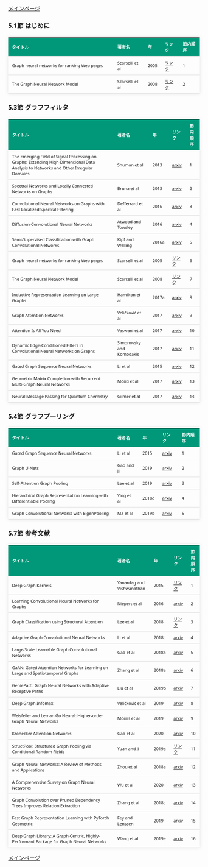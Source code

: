 
<html lang="ja">
<head>
<meta charset="UTF-8">
<title>参考文献リスト</title>
<link rel="stylesheet" type="text/css" href="https://cdn.datatables.net/1.10.24/css/jquery.dataTables.css">
<script type="text/javascript" src="https://code.jquery.com/jquery-3.5.1.js"></script>
<script type="text/javascript" src="https://cdn.datatables.net/1.10.24/js/jquery.dataTables.js"></script>
<style>
    body {
        font-family: 'Verdana', 'Segoe UI', Tahoma, Geneva, Verdana, sans-serif;
    }
    h2 {
        color: #333;
    }
    table {
        width: 100%;
        max-width: 100%;
        border-collapse: collapse;
        margin-top: 20px;
        box-shadow: 0 0 10px rgba(0, 0, 0, 0.1);
    }
    th, td {
        padding: 8px 10px;
        text-align: left;
        border-bottom: 1px solid #ddd;
        font-size: 11px;
    }
    th {
        background-color: #009879;
        color: #ffffff;
    }
    tr:hover {
        background-color: #f5f5f5;
    }
    /* 1番目の列の幅を55%に設定 */
    table.display td:nth-child(1),
    table.display th:nth-child(1) {
        width: 55%;
    }

    /* 2番目の列の幅を25%に設定 */
    table.display td:nth-child(2),
    table.display th:nth-child(2) {
        width: 25%;
    }
</style>
</head>
<body>

<a href="../">メインページ</a>

<h3>5.1節 はじめに</h3>
<table class="dataframe display">
  <thead>
    <tr style="text-align: right;">
      <th>タイトル</th>
      <th>著者名</th>
      <th>年</th>
      <th>リンク</th>
      <th>節内順序</th>
    </tr>
  </thead>
  <tbody>
    <tr>
      <td>Graph neural networks for ranking Web pages</td>
      <td>Scarselli et al</td>
      <td>2005</td>
      <td><a href="https://www.semanticscholar.org/paper/Graph-neural-networks-for-ranking-Web-pages-Scarselli-Yong/769bfd4a4b45979cf83bb56c054ebcaaaf8b35d7" target="_blank">リンク</a></td>
      <td>1</td>
    </tr>
    <tr>
      <td>The Graph Neural Network Model</td>
      <td>Scarselli et al</td>
      <td>2008</td>
      <td><a href="https://ro.uow.edu.au/cgi/viewcontent.cgi?article=10501&context=infopapers" target="_blank">リンク</a></td>
      <td>2</td>
    </tr>
  </tbody>
</table>
<h3>5.3節 グラフフィルタ</h3>
<table class="dataframe display">
  <thead>
    <tr style="text-align: right;">
      <th>タイトル</th>
      <th>著者名</th>
      <th>年</th>
      <th>リンク</th>
      <th>節内順序</th>
    </tr>
  </thead>
  <tbody>
    <tr>
      <td>The Emerging Field of Signal Processing on Graphs: Extending High-Dimensional Data Analysis to Networks and Other Irregular Domains</td>
      <td>Shuman et al</td>
      <td>2013</td>
      <td><a href="https://arxiv.org/abs/1211.0053" target="_blank">arxiv</a></td>
      <td>1</td>
    </tr>
    <tr>
      <td>Spectral Networks and Locally Connected Networks on Graphs</td>
      <td>Bruna et al</td>
      <td>2013</td>
      <td><a href="https://arxiv.org/abs/1312.6203" target="_blank">arxiv</a></td>
      <td>2</td>
    </tr>
    <tr>
      <td>Convolutional Neural Networks on Graphs with Fast Localized Spectral Filtering</td>
      <td>Defferrard et al</td>
      <td>2016</td>
      <td><a href="https://arxiv.org/abs/1606.09375" target="_blank">arxiv</a></td>
      <td>3</td>
    </tr>
    <tr>
      <td>Diffusion-Convolutional Neural Networks</td>
      <td>Atwood and Towsley</td>
      <td>2016</td>
      <td><a href="https://arxiv.org/abs/1511.02136" target="_blank">arxiv</a></td>
      <td>4</td>
    </tr>
    <tr>
      <td>Semi-Supervised Classification with Graph Convolutional Networks</td>
      <td>Kipf and Welling</td>
      <td>2016a</td>
      <td><a href="https://arxiv.org/abs/1609.02907" target="_blank">arxiv</a></td>
      <td>5</td>
    </tr>
    <tr>
      <td>Graph neural networks for ranking Web pages</td>
      <td>Scarselli et al</td>
      <td>2005</td>
      <td><a href="https://www.semanticscholar.org/paper/Graph-neural-networks-for-ranking-Web-pages-Scarselli-Yong/769bfd4a4b45979cf83bb56c054ebcaaaf8b35d7" target="_blank">リンク</a></td>
      <td>6</td>
    </tr>
    <tr>
      <td>The Graph Neural Network Model</td>
      <td>Scarselli et al</td>
      <td>2008</td>
      <td><a href="https://ro.uow.edu.au/cgi/viewcontent.cgi?article=10501&context=infopapers" target="_blank">リンク</a></td>
      <td>7</td>
    </tr>
    <tr>
      <td>Inductive Representation Learning on Large Graphs</td>
      <td>Hamilton et al</td>
      <td>2017a</td>
      <td><a href="https://arxiv.org/abs/1706.02216" target="_blank">arxiv</a></td>
      <td>8</td>
    </tr>
    <tr>
      <td>Graph Attention Networks</td>
      <td>Veličković et al</td>
      <td>2017</td>
      <td><a href="https://arxiv.org/abs/1710.10903" target="_blank">arxiv</a></td>
      <td>9</td>
    </tr>
    <tr>
      <td>Attention Is All You Need</td>
      <td>Vaswani et al</td>
      <td>2017</td>
      <td><a href="https://arxiv.org/abs/1706.03762" target="_blank">arxiv</a></td>
      <td>10</td>
    </tr>
    <tr>
      <td>Dynamic Edge-Conditioned Filters in Convolutional Neural Networks on Graphs</td>
      <td>Simonovsky and Komodakis</td>
      <td>2017</td>
      <td><a href="https://arxiv.org/abs/1704.02901" target="_blank">arxiv</a></td>
      <td>11</td>
    </tr>
    <tr>
      <td>Gated Graph Sequence Neural Networks</td>
      <td>Li et al</td>
      <td>2015</td>
      <td><a href="https://arxiv.org/abs/1511.05493" target="_blank">arxiv</a></td>
      <td>12</td>
    </tr>
    <tr>
      <td>Geometric Matrix Completion with Recurrent Multi-Graph Neural Networks</td>
      <td>Monti et al</td>
      <td>2017</td>
      <td><a href="https://arxiv.org/abs/1704.06803" target="_blank">arxiv</a></td>
      <td>13</td>
    </tr>
    <tr>
      <td>Neural Message Passing for Quantum Chemistry</td>
      <td>Gilmer et al</td>
      <td>2017</td>
      <td><a href="https://arxiv.org/abs/1704.01212" target="_blank">arxiv</a></td>
      <td>14</td>
    </tr>
  </tbody>
</table>
<h3>5.4節 グラフプーリング</h3>
<table class="dataframe display">
  <thead>
    <tr style="text-align: right;">
      <th>タイトル</th>
      <th>著者名</th>
      <th>年</th>
      <th>リンク</th>
      <th>節内順序</th>
    </tr>
  </thead>
  <tbody>
    <tr>
      <td>Gated Graph Sequence Neural Networks</td>
      <td>Li et al</td>
      <td>2015</td>
      <td><a href="https://arxiv.org/abs/1511.05493" target="_blank">arxiv</a></td>
      <td>1</td>
    </tr>
    <tr>
      <td>Graph U-Nets</td>
      <td>Gao and Ji</td>
      <td>2019</td>
      <td><a href="https://arxiv.org/abs/1905.05178" target="_blank">arxiv</a></td>
      <td>2</td>
    </tr>
    <tr>
      <td>Self-Attention Graph Pooling</td>
      <td>Lee et al</td>
      <td>2019</td>
      <td><a href="https://arxiv.org/abs/1904.08082" target="_blank">arxiv</a></td>
      <td>3</td>
    </tr>
    <tr>
      <td>Hierarchical Graph Representation Learning with Differentiable Pooling</td>
      <td>Ying et al</td>
      <td>2018c</td>
      <td><a href="https://arxiv.org/abs/1806.08804" target="_blank">arxiv</a></td>
      <td>4</td>
    </tr>
    <tr>
      <td>Graph Convolutional Networks with EigenPooling</td>
      <td>Ma et al</td>
      <td>2019b</td>
      <td><a href="https://arxiv.org/abs/1904.13107" target="_blank">arxiv</a></td>
      <td>5</td>
    </tr>
  </tbody>
</table>
<h3>5.7節 参考文献</h3>
<table class="dataframe display">
  <thead>
    <tr style="text-align: right;">
      <th>タイトル</th>
      <th>著者名</th>
      <th>年</th>
      <th>リンク</th>
      <th>節内順序</th>
    </tr>
  </thead>
  <tbody>
    <tr>
      <td>Deep Graph Kernels</td>
      <td>Yanardag and Vishwanathan</td>
      <td>2015</td>
      <td><a href="https://web.archive.org/web/20151120124955id_/http://web.ics.purdue.edu/~ypinar/kdd/" target="_blank">リンク</a></td>
      <td>1</td>
    </tr>
    <tr>
      <td>Learning Convolutional Neural Networks for Graphs</td>
      <td>Niepert et al</td>
      <td>2016</td>
      <td><a href="https://arxiv.org/abs/1605.05273" target="_blank">arxiv</a></td>
      <td>2</td>
    </tr>
    <tr>
      <td>Graph Classification using Structural Attention</td>
      <td>Lee et al</td>
      <td>2018</td>
      <td><a href="https://dl.acm.org/doi/10.1145/3219819.3219980" target="_blank">リンク</a></td>
      <td>3</td>
    </tr>
    <tr>
      <td>Adaptive Graph Convolutional Neural Networks</td>
      <td>Li et al</td>
      <td>2018c</td>
      <td><a href="https://arxiv.org/abs/1801.03226" target="_blank">arxiv</a></td>
      <td>4</td>
    </tr>
    <tr>
      <td>Large-Scale Learnable Graph Convolutional Networks</td>
      <td>Gao et al</td>
      <td>2018a</td>
      <td><a href="https://arxiv.org/abs/1808.03965" target="_blank">arxiv</a></td>
      <td>5</td>
    </tr>
    <tr>
      <td>GaAN: Gated Attention Networks for Learning on Large and Spatiotemporal Graphs</td>
      <td>Zhang et al</td>
      <td>2018a</td>
      <td><a href="https://arxiv.org/abs/1803.07294" target="_blank">arxiv</a></td>
      <td>6</td>
    </tr>
    <tr>
      <td>GeniePath: Graph Neural Networks with Adaptive Receptive Paths</td>
      <td>Liu et al</td>
      <td>2019b</td>
      <td><a href="https://arxiv.org/abs/1802.00910" target="_blank">arxiv</a></td>
      <td>7</td>
    </tr>
    <tr>
      <td>Deep Graph Infomax</td>
      <td>Veličković et al</td>
      <td>2019</td>
      <td><a href="https://arxiv.org/abs/1809.10341" target="_blank">arxiv</a></td>
      <td>8</td>
    </tr>
    <tr>
      <td>Weisfeiler and Leman Go Neural: Higher-order Graph Neural Networks</td>
      <td>Morris et al</td>
      <td>2019</td>
      <td><a href="https://arxiv.org/abs/1810.02244" target="_blank">arxiv</a></td>
      <td>9</td>
    </tr>
    <tr>
      <td>Kronecker Attention Networks</td>
      <td>Gao et al</td>
      <td>2020</td>
      <td><a href="https://arxiv.org/abs/2007.08442" target="_blank">arxiv</a></td>
      <td>10</td>
    </tr>
    <tr>
      <td>StructPool: Structured Graph Pooling via Conditional Random Fields</td>
      <td>Yuan and Ji</td>
      <td>2019a</td>
      <td><a href="https://openreview.net/forum?id=BJxg_hVtwH" target="_blank">リンク</a></td>
      <td>11</td>
    </tr>
    <tr>
      <td>Graph Neural Networks: A Review of Methods and Applications</td>
      <td>Zhou et al</td>
      <td>2018a</td>
      <td><a href="https://arxiv.org/abs/1812.08434" target="_blank">arxiv</a></td>
      <td>12</td>
    </tr>
    <tr>
      <td>A Comprehensive Survey on Graph Neural Networks</td>
      <td>Wu et al</td>
      <td>2020</td>
      <td><a href="https://arxiv.org/abs/1901.00596" target="_blank">arxiv</a></td>
      <td>13</td>
    </tr>
    <tr>
      <td>Graph Convolution over Pruned Dependency Trees Improves Relation Extraction</td>
      <td>Zhang et al</td>
      <td>2018c</td>
      <td><a href="https://arxiv.org/abs/1809.10185" target="_blank">arxiv</a></td>
      <td>14</td>
    </tr>
    <tr>
      <td>Fast Graph Representation Learning with PyTorch Geometric</td>
      <td>Fey and Lenssen</td>
      <td>2019</td>
      <td><a href="https://arxiv.org/abs/1903.02428" target="_blank">arxiv</a></td>
      <td>15</td>
    </tr>
    <tr>
      <td>Deep Graph Library: A Graph-Centric, Highly-Performant Package for Graph Neural Networks</td>
      <td>Wang et al</td>
      <td>2019e</td>
      <td><a href="https://arxiv.org/abs/1909.01315" target="_blank">arxiv</a></td>
      <td>16</td>
    </tr>
  </tbody>
</table>

<script>
$(document).ready(function() {
    $('.display').DataTable({
     "lengthChange": false,  // Show 10 entriesの選択機能を非表示にする
     "pageLength": 25,  // ページごとに表示する行数を20行に設定
     "info": false,  // "Showing 1 to X of Y entries" の情報テキストを非表示にする
     "order": [],
     "searching": false
    });
});
</script>

<a href="../">メインページ</a>

</body>
</html>